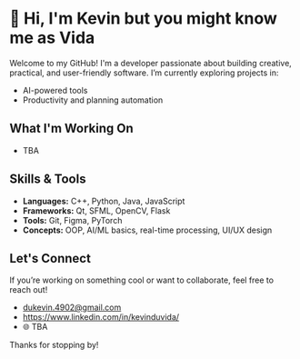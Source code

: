 # 👋 Hi, I'm Kevin but you might know me as Vida

Welcome to my GitHub! I'm a developer passionate about building creative, practical, and user-friendly software. I’m currently exploring projects in:

- AI-powered tools 
- Productivity and planning automation  

## What I'm Working On
- TBA

## Skills & Tools
- **Languages:** C++, Python, Java, JavaScript  
- **Frameworks:** Qt, SFML, OpenCV, Flask  
- **Tools:** Git, Figma, PyTorch 
- **Concepts:** OOP, AI/ML basics, real-time processing, UI/UX design  

## Let's Connect
If you’re working on something cool or want to collaborate, feel free to reach out!

- dukevin.4902@gmail.com
- https://www.linkedin.com/in/kevinduvida/
- 🌐 TBA


Thanks for stopping by!
